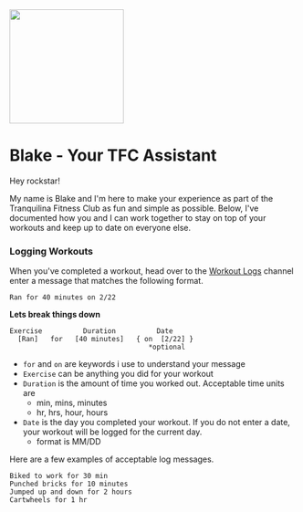 <img src="https://cdn.discordapp.com/app-icons/525336223632457749/5199407aff399b83cb205c21511d7a81.png?size=512" width="200" />


# Blake - Your TFC Assistant

Hey rockstar!

My name is Blake and I'm here to make your experience as part of the Tranquilina Fitness Club as fun and simple as possible. Below, I've documented how you and I can work together to stay on top of your workouts and keep up to date on everyone else.

### Logging Workouts

When you've completed a workout, head over to the [Workout Logs](https://discordapp.com/channels/525441114648608780/525819670553690156) channel enter a message that matches the following format.

```
Ran for 40 minutes on 2/22
```

**Lets break things down**


```
Exercise          Duration          Date
  [Ran]   for   [40 minutes]   { on  [2/22] }
                                  *optional
```

- `for` and `on` are keywords i use to understand your message
- `Exercise` can be anything you did for your workout
- `Duration` is the amount of time you worked out. Acceptable time units are
  - min, mins, minutes
  - hr, hrs, hour, hours
- `Date` is the day you completed your workout. If you do not enter a date, your workout will be logged for the current day.
  - format is MM/DD
  
Here are a few examples of acceptable log messages.

```
Biked to work for 30 min
Punched bricks for 10 minutes
Jumped up and down for 2 hours
Cartwheels for 1 hr
```
